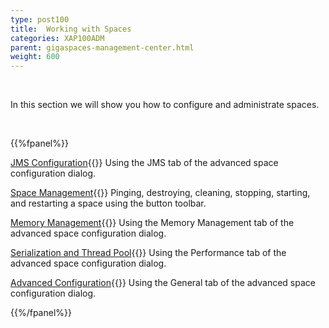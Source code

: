 ```yaml
---
type: post100
title:  Working with Spaces
categories: XAP100ADM
parent: gigaspaces-management-center.html
weight: 600
---
```


<br>


In this section we will show you how to configure and administrate spaces.

<br>

{{%fpanel%}}

[JMS Configuration](./space-jms-gigaspaces-browser.html){{<wbr>}}
Using the JMS tab of the advanced space configuration dialog.


[Space Management](./space-maintenance-gigaspaces-browser.html){{<wbr>}}
Pinging, destroying, cleaning, stopping, starting, and restarting a space using the button toolbar.


[Memory Management](./space-memory-management-gigaspaces-browser.html){{<wbr>}}
Using the Memory Management tab of the advanced space configuration dialog.

[Serialization and Thread Pool](./space-serialization-and-engine-thread-pool-gigaspaces-browser.html){{<wbr>}}
Using the Performance tab of the advanced space configuration dialog.

[Advanced Configuration](./space-timeout,-filters-and-lease-manager-gigaspaces-browser.html){{<wbr>}}
Using the General tab of the advanced space configuration dialog.

{{%/fpanel%}}


